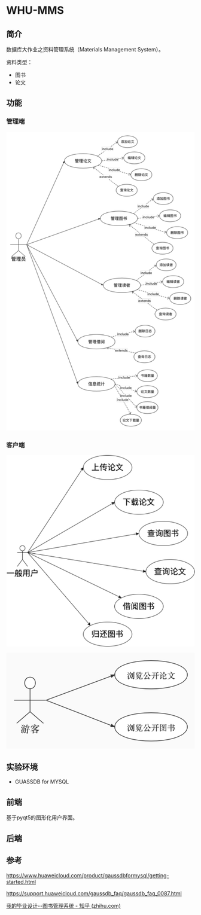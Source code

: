 # WHU-MMS

## 简介

数据库大作业之资料管理系统（Materials Management System）。

资料类型：

- 图书
- 论文

## 功能

### 管理端

![image-20221122111102215](assets/image-20221122111102215.png)



### 客户端

![image-20221122111121739](assets/image-20221122111121739.png)



![image-20221122111133232](assets/image-20221122111133232.png)

## 实验环境

- GUASSDB for MYSQL





## 前端

基于pyqt5的图形化用户界面。



## 后端





## 参考

https://www.huaweicloud.com/product/gaussdbformysql/getting-started.html

https://support.huaweicloud.com/gaussdb_faq/gaussdb_faq_0087.html

[我的毕业设计--图书管理系统 - 知乎 (zhihu.com)](https://zhuanlan.zhihu.com/p/191526813)

